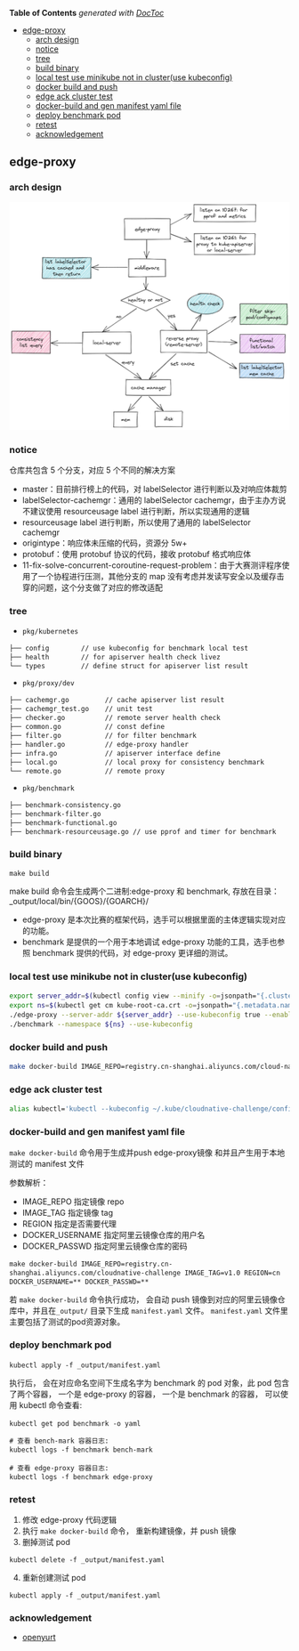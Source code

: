 <!-- START doctoc generated TOC please keep comment here to allow auto update -->
<!-- DON'T EDIT THIS SECTION, INSTEAD RE-RUN doctoc TO UPDATE -->
**Table of Contents**  *generated with [DocToc](https://github.com/thlorenz/doctoc)*

- [edge-proxy](#edge-proxy)
  - [arch design](#arch-design)
  - [notice](#notice)
  - [tree](#tree)
  - [build binary](#build-binary)
  - [local test use minikube not in cluster(use kubeconfig)](#local-test-use-minikube-not-in-clusteruse-kubeconfig)
  - [docker build and push](#docker-build-and-push)
  - [edge ack cluster test](#edge-ack-cluster-test)
  - [docker-build and gen manifest yaml file](#docker-build-and-gen-manifest-yaml-file)
  - [deploy benchmark pod](#deploy-benchmark-pod)
  - [retest](#retest)
  - [acknowledgement](#acknowledgement)

<!-- END doctoc generated TOC please keep comment here to allow auto update -->

## edge-proxy

### arch design

![](./img/arch.png)

### notice

仓库共包含 5 个分支，对应 5 个不同的解决方案

- master：目前排行榜上的代码，对 labelSelector 进行判断以及对响应体裁剪
- labelSelector-cachemgr：通用的 labelSelector cachemgr，由于主办方说不建议使用 resourceusage label 进行判断，所以实现通用的逻辑
- resourceusage label 进行判断，所以使用了通用的 labelSelector cachemgr
- origintype：响应体未压缩的代码，资源分 5w+
- protobuf：使用 protobuf 协议的代码，接收 protobuf 格式响应体
- 11-fix-solve-concurrent-coroutine-request-problem：由于大赛测评程序使用了一个协程进行压测，其他分支的 map 没有考虑并发读写安全以及缓存击穿的问题，这个分支做了对应的修改适配

### tree

- `pkg/kubernetes`

```
├── config        // use kubeconfig for benchmark local test
├── health        // for apiserver health check livez
└── types         // define struct for apiserver list result
```

- `pkg/proxy/dev`

```
├── cachemgr.go         // cache apiserver list result
├── cachemgr_test.go    // unit test
├── checker.go          // remote server health check
├── common.go           // const define
├── filter.go           // for filter benchmark
├── handler.go          // edge-proxy handler
├── infra.go            // apiserver interface define
├── local.go            // local proxy for consistency benchmark
└── remote.go           // remote proxy
```

- `pkg/benchmark`

```
├── benchmark-consistency.go
├── benchmark-filter.go
├── benchmark-functional.go
├── benchmark-resourceusage.go // use pprof and timer for benchmark
```

### build binary

```
make build
```

make build 命令会生成两个二进制:edge-proxy 和 benchmark, 存放在目录：_output/local/bin/{GOOS}/{GOARCH}/

* edge-proxy 是本次比赛的框架代码，选手可以根据里面的主体逻辑实现对应的功能。
* benchmark 是提供的一个用于本地调试 edge-proxy 功能的工具，选手也参照 benchmark 提供的代码，对 edge-proxy 更详细的测试。

### local test use minikube not in cluster(use kubeconfig)

```sh
export server_addr=$(kubectl config view --minify -o=jsonpath="{.clusters[*].cluster.server}")
export ns=$(kubectl get cm kube-root-ca.crt -o=jsonpath="{.metadata.namespace}")
./edge-proxy --server-addr ${server_addr} --use-kubeconfig true --enable-sample-handler true --disk-cache-path ~/.kube/cloudnative-challenge/cache
./benchmark --namespace ${ns} --use-kubeconfig
```

### docker build and push

````sh
make docker-build IMAGE_REPO=registry.cn-shanghai.aliyuncs.com/cloud-native-edge-proxy IMAGE_TAG=v0.0.1 REGION=cn
````

### edge ack cluster test

```sh
alias kubectl='kubectl --kubeconfig ~/.kube/cloudnative-challenge/config'
```

### docker-build and gen manifest yaml file

`make docker-build` 命令用于生成并push edge-proxy镜像 和并且产生用于本地测试的 manifest 文件

参数解析：

* IMAGE_REPO 指定镜像 repo
* IMAGE_TAG 指定镜像 tag
* REGION 指定是否需要代理
* DOCKER_USERNAME 指定阿里云镜像仓库的用户名
* DOCKER_PASSWD 指定阿里云镜像仓库的密码

```
make docker-build IMAGE_REPO=registry.cn-shanghai.aliyuncs.com/cloudnative-challenge IMAGE_TAG=v1.0 REGION=cn DOCKER_USERNAME=** DOCKER_PASSWD=**
```

若 `make docker-build` 命令执行成功， 会自动 push 镜像到对应的阿里云镜像仓库中，并且在`_output/` 目录下生成 `manifest.yaml` 文件。
`manifest.yaml` 文件里主要包括了测试的pod资源对象。

### deploy benchmark pod

`kubectl apply -f _output/manifest.yaml`

执行后， 会在对应命名空间下生成名字为 benchmark 的 pod 对象，此 pod 包含了两个容器， 一个是 edge-proxy 的容器， 一个是 benchmark 的容器， 可以使用 kubectl 命令查看:

`kubectl get pod benchmark -o yaml`

```
# 查看 bench-mark 容器日志: 
kubectl logs -f benchmark bench-mark

# 查看 edge-proxy 容器日志:
kubectl logs -f benchmark edge-proxy
```

### retest

1. 修改 edge-proxy 代码逻辑
2. 执行 `make docker-build` 命令， 重新构建镜像，并 push 镜像
3. 删掉测试 pod

```
kubectl delete -f _output/manifest.yaml
```

4. 重新创建测试 pod

```
kubectl apply -f _output/manifest.yaml
```

### acknowledgement

- [openyurt](https://github.com/openyurtio/openyurt)
